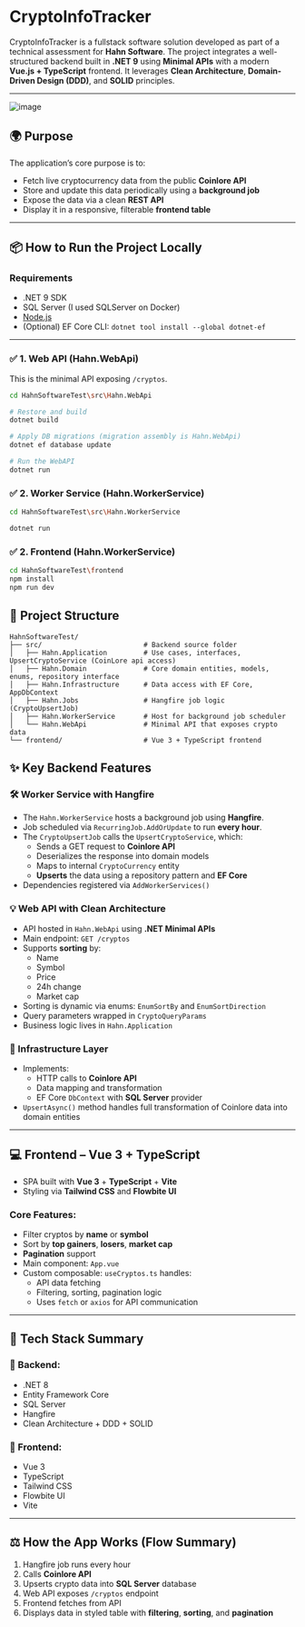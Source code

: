 # CryptoInfoTracker

CryptoInfoTracker is a fullstack software solution developed as part of a technical assessment for **Hahn Software**. 
The project integrates a well-structured backend built in **.NET 9** using **Minimal APIs** with a modern **Vue.js + TypeScript** frontend. It leverages **Clean Architecture**, **Domain-Driven Design (DDD)**, and **SOLID** principles.

---

![image](https://github.com/user-attachments/assets/cc1930bd-74a5-4f99-ba3d-089b22a8ecc3)


## 🌍 Purpose

The application’s core purpose is to:

- Fetch live cryptocurrency data from the public **Coinlore API**
- Store and update this data periodically using a **background job**
- Expose the data via a clean **REST API**
- Display it in a responsive, filterable **frontend table**

---


## 📦 How to Run the Project Locally

### Requirements
- .NET 9 SDK
- SQL Server (I used SQLServer on Docker)
- [Node.js](https://nodejs.org/)
- (Optional) EF Core CLI: `dotnet tool install --global dotnet-ef`

---

### ✅ 1. Web API (Hahn.WebApi)

This is the minimal API exposing `/cryptos`.

```bash
cd HahnSoftwareTest\src\Hahn.WebApi

# Restore and build
dotnet build

# Apply DB migrations (migration assembly is Hahn.WebApi)
dotnet ef database update

# Run the WebAPI
dotnet run
```

### ✅ 2. Worker Service (Hahn.WorkerService)
```bash
cd HahnSoftwareTest\src\Hahn.WorkerService

dotnet run
```

### ✅ 2. Frontend (Hahn.WorkerService)
```bash
cd HahnSoftwareTest\frontend
npm install
npm run dev
```


## 📂 Project Structure

```
HahnSoftwareTest/
├── src/                         # Backend source folder
│   ├── Hahn.Application         # Use cases, interfaces, UpsertCryptoService (CoinLore api access)
│   ├── Hahn.Domain              # Core domain entities, models, enums, repository interface
│   ├── Hahn.Infrastructure      # Data access with EF Core, AppDbContext
│   ├── Hahn.Jobs                # Hangfire job logic (CryptoUpsertJob)
│   ├── Hahn.WorkerService       # Host for background job scheduler
│   └── Hahn.WebApi              # Minimal API that exposes crypto data
└── frontend/                    # Vue 3 + TypeScript frontend
```

## ✨ Key Backend Features

### 🛠️ Worker Service with Hangfire

- The `Hahn.WorkerService` hosts a background job using **Hangfire**.
- Job scheduled via `RecurringJob.AddOrUpdate` to run **every hour**.
- The `CryptoUpsertJob` calls the `UpsertCryptoService`, which:
  - Sends a GET request to **Coinlore API**
  - Deserializes the response into domain models
  - Maps to internal `CryptoCurrency` entity
  - **Upserts** the data using a repository pattern and **EF Core**
- Dependencies registered via `AddWorkerServices()`

### 💡 Web API with Clean Architecture

- API hosted in `Hahn.WebApi` using **.NET Minimal APIs**
- Main endpoint: `GET /cryptos`
- Supports **sorting** by:
  - Name
  - Symbol
  - Price
  - 24h change
  - Market cap
- Sorting is dynamic via enums: `EnumSortBy` and `EnumSortDirection`
- Query parameters wrapped in `CryptoQueryParams`
- Business logic lives in `Hahn.Application`

### 📁 Infrastructure Layer

- Implements:
  - HTTP calls to **Coinlore API**
  - Data mapping and transformation
  - EF Core `DbContext` with **SQL Server** provider
- `UpsertAsync()` method handles full transformation of Coinlore data into domain entities

---

## 💻 Frontend – Vue 3 + TypeScript

- SPA built with **Vue 3** + **TypeScript** + **Vite**
- Styling via **Tailwind CSS** and **Flowbite UI**

### Core Features:

- Filter cryptos by **name** or **symbol**
- Sort by **top gainers**, **losers**, **market cap**
- **Pagination** support
- Main component: `App.vue`
- Custom composable: `useCryptos.ts` handles:
  - API data fetching
  - Filtering, sorting, pagination logic
  - Uses `fetch` or `axios` for API communication

---

## 🔗 Tech Stack Summary

### 📁 Backend:
- .NET 8
- Entity Framework Core
- SQL Server
- Hangfire
- Clean Architecture + DDD + SOLID

### 🔮 Frontend:
- Vue 3
- TypeScript
- Tailwind CSS
- Flowbite UI
- Vite

---

## ⚖️ How the App Works (Flow Summary)

1. Hangfire job runs every hour
2. Calls **Coinlore API**
3. Upserts crypto data into **SQL Server** database
4. Web API exposes `/cryptos` endpoint
5. Frontend fetches from API
6. Displays data in styled table with **filtering**, **sorting**, and **pagination**
